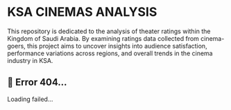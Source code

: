 # KSA CINEMAS ANALYSIS
This repository is dedicated to the analysis of theater ratings within the Kingdom of Saudi Arabia. By examining ratings data collected from cinema-goers, this project aims to uncover insights into audience satisfaction, performance variations across regions, and overall trends in the cinema industry in KSA.
## :wrench: Error 404...
Loading failed...

